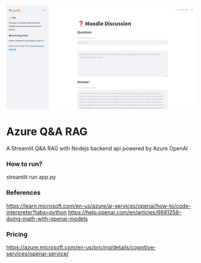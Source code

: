 <div align="center">
<img src="https://github.com/robrita/Azure-Q-A-RAG-Nodejs-Backend/blob/main/img/qa-rag.png?raw=true" alt="icon"/>
</div>

# Azure Q&A RAG

A Streamlit Q&A RAG with Nodejs backend api powered by Azure OpenAI

### How to run?

streamlit run app.py

### References

https://learn.microsoft.com/en-us/azure/ai-services/openai/how-to/code-interpreter?tabs=python
https://help.openai.com/en/articles/6681258-doing-math-with-openai-models

### Pricing

https://azure.microsoft.com/en-us/pricing/details/cognitive-services/openai-service/
